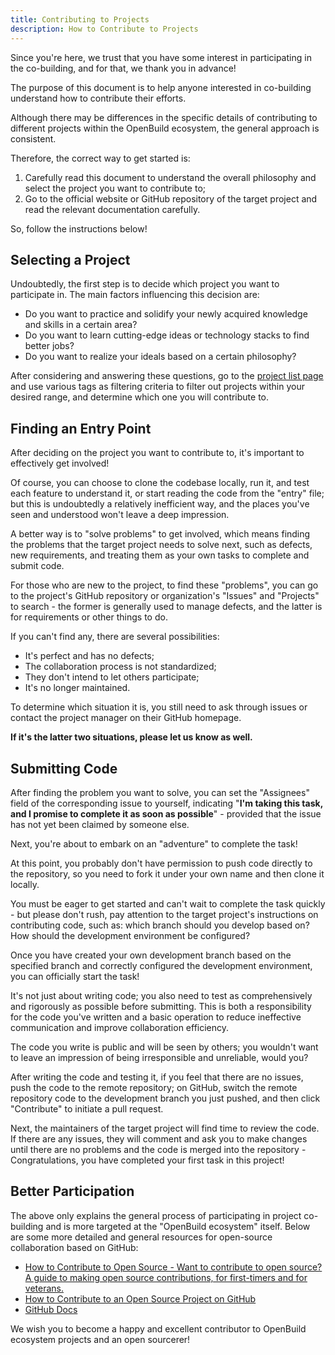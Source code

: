 ```yaml
---
title: Contributing to Projects
description: How to Contribute to Projects
---
```


Since you're here, we trust that you have some interest in participating in the co-building, and for that, we thank you in advance!

The purpose of this document is to help anyone interested in co-building understand how to contribute their efforts.

Although there may be differences in the specific details of contributing to different projects within the OpenBuild ecosystem, the general approach is consistent.

Therefore, the correct way to get started is:

1. Carefully read this document to understand the overall philosophy and select the project you want to contribute to;
2. Go to the official website or GitHub repository of the target project and read the relevant documentation carefully.

So, follow the instructions below!

## Selecting a Project

Undoubtedly, the first step is to decide which project you want to participate in. The main factors influencing this decision are:

- Do you want to practice and solidify your newly acquired knowledge and skills in a certain area?
- Do you want to learn cutting-edge ideas or technology stacks to find better jobs?
- Do you want to realize your ideals based on a certain philosophy?

After considering and answering these questions, go to the [project list page](/eco/projects/) and use various tags as filtering criteria to filter out projects within your desired range, and determine which one you will contribute to.

## Finding an Entry Point

After deciding on the project you want to contribute to, it's important to effectively get involved!

Of course, you can choose to clone the codebase locally, run it, and test each feature to understand it, or start reading the code from the "entry" file; but this is undoubtedly a relatively inefficient way, and the places you've seen and understood won't leave a deep impression.

A better way is to "solve problems" to get involved, which means finding the problems that the target project needs to solve next, such as defects, new requirements, and treating them as your own tasks to complete and submit code.

For those who are new to the project, to find these "problems", you can go to the project's GitHub repository or organization's "Issues" and "Projects" to search - the former is generally used to manage defects, and the latter is for requirements or other things to do.

If you can't find any, there are several possibilities:

- It's perfect and has no defects;
- The collaboration process is not standardized;
- They don't intend to let others participate;
- It's no longer maintained.

To determine which situation it is, you still need to ask through issues or contact the project manager on their GitHub homepage.

**If it's the latter two situations, please let us know as well.**

## Submitting Code

After finding the problem you want to solve, you can set the "Assignees" field of the corresponding issue to yourself, indicating "**I'm taking this task, and I promise to complete it as soon as possible**" - provided that the issue has not yet been claimed by someone else.

Next, you're about to embark on an "adventure" to complete the task!

At this point, you probably don't have permission to push code directly to the repository, so you need to fork it under your own name and then clone it locally.

You must be eager to get started and can't wait to complete the task quickly - but please don't rush, pay attention to the target project's instructions on contributing code, such as: which branch should you develop based on? How should the development environment be configured?

Once you have created your own development branch based on the specified branch and correctly configured the development environment, you can officially start the task!

It's not just about writing code; you also need to test as comprehensively and rigorously as possible before submitting. This is both a responsibility for the code you've written and a basic operation to reduce ineffective communication and improve collaboration efficiency.

The code you write is public and will be seen by others; you wouldn't want to leave an impression of being irresponsible and unreliable, would you?

After writing the code and testing it, if you feel that there are no issues, push the code to the remote repository; on GitHub, switch the remote repository code to the development branch you just pushed, and then click "Contribute" to initiate a pull request.

Next, the maintainers of the target project will find time to review the code. If there are any issues, they will comment and ask you to make changes until there are no problems and the code is merged into the repository - Congratulations, you have completed your first task in this project!

## Better Participation

The above only explains the general process of participating in project co-building and is more targeted at the "OpenBuild ecosystem" itself. Below are some more detailed and general resources for open-source collaboration based on GitHub:

- [How to Contribute to Open Source - Want to contribute to open source? A guide to making open source contributions, for first-timers and for veterans.](https://opensource.guide/how-to-contribute/)
- [How to Contribute to an Open Source Project on GitHub](https://egghead.io/courses/how-to-contribute-to-an-open-source-project-on-github)
- [GitHub Docs](https://docs.github.com/en)

We wish you to become a happy and excellent contributor to OpenBuild ecosystem projects and an open sourcerer!
